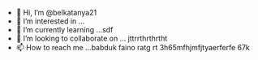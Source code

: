 - 👋 Hi, I’m @belkatanya21
- 👀 I’m interested in ...
- 🌱 I’m currently learning ...sdf
- 💞️ I’m looking to collaborate on ... jttrrthrthrtht
- 📫 How to reach me ...babduk faino ratg rt
 3h65mfhjmfjtyaerferfe 67k
<!--- h356
belkatanya21/belkatanya21 is a ✨ special ✨ repository because its `README.md` (this file) appears on your GitHub profile.
You can click the Preview link to take a look at your changes.
--->
